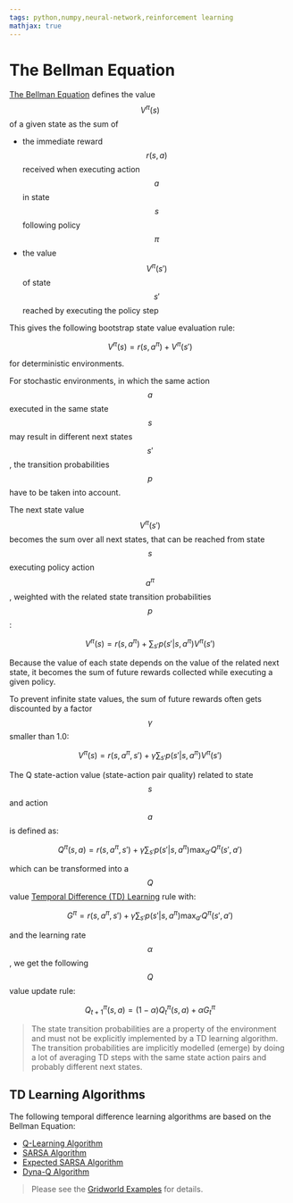 ```yaml
---
tags: python,numpy,neural-network,reinforcement learning
mathjax: true
---
```

# The Bellman Equation

[The Bellman Equation](https://en.wikipedia.org/wiki/Bellman_equation) defines the value $$V^\pi(s)$$ of a given state as the sum of
- the immediate reward $$r(s, a)$$ received when executing action $$a$$ in state $$s$$ following policy $$\pi$$
- the value $$V^\pi(s')$$ of state $$s'$$ reached by executing the policy step

This gives the following bootstrap state value evaluation rule:

$$V^\pi(s) = r(s, a^\pi) + V^\pi(s')$$

for deterministic environments.

For stochastic environments, in which the same action $$a$$ executed in the same state $$s$$ may result in different next states $$s'$$, the transition probabilities $$p$$ have to be taken into account.

The next state value $$V^\pi(s')$$ becomes the sum over all next states, that can be reached from state $$s$$ executing policy action $$a^\pi$$, weighted with the related state transition probabilities $$p$$:

$$V^\pi(s) = r(s, a^\pi) + \sum_{s'} p(s'|s, a^\pi) V^\pi(s')$$

Because the value of each state depends on the value of the related next state, it becomes the sum of future rewards collected while executing a given policy.

To prevent infinite state values, the sum of future rewards often gets discounted by a factor $$\gamma$$ smaller than 1.0:

$$V^\pi(s) = r(s, a^\pi, s') + \gamma \sum_{s'} p(s'|s, a^\pi) V^\pi(s')$$

The Q state-action value (state-action pair quality) related to state $$s$$ and action $$a$$ is defined as:

$$Q^\pi(s, a) = r(s, a^\pi, s') + \gamma \sum_{s'} p(s'|s, a^\pi) \max_{a'} Q^\pi(s', a')$$

which can be transformed into a $$Q$$ value 
[Temporal Difference (TD) Learning](https://en.wikipedia.org/wiki/Temporal_difference_learning)
rule with:

$$G^\pi = r(s, a^\pi, s') + \gamma \sum_{s'} p(s'|s, a^\pi) \max_{a'} Q^\pi(s', a')$$

and the learning rate $$\alpha$$, we get the following $$Q$$ value update rule:

$$Q^\pi_{t+1}(s, a) = (1 - \alpha) Q^\pi_{t}(s, a) + \alpha G^\pi_{t}$$

>The state transition probabilities are a property of the environment and must not be explicitly implemented by a TD learning algorithm. The transition probabilities are implicitly modelled (emerge) by doing a lot of averaging TD steps with the same state action pairs and probably different next states.

## TD Learning Algorithms

The following temporal difference learning algorithms are based on the Bellman Equation:

- [Q-Learning Algorithm](q_learning_algorithm.md)
- [SARSA Algorithm](sarsa_algorithm.md)
- [Expected SARSA Algorithm](expected_sarsa_algorithm.md)
- [Dyna-Q Algorithm](dyna_q_algorithm.md)

>Please see the [Gridworld Examples](gridworld_examples.md) for details.
